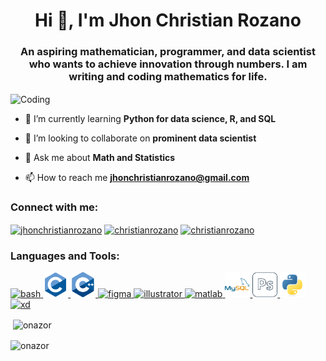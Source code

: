 <h1 align="center">Hi 👋, I'm Jhon Christian Rozano</h1>
<h3 align="center">An aspiring mathematician, programmer, and data scientist who wants to achieve innovation through numbers. I am writing and coding mathematics for life.</h3>
<img align="center" alt="Coding" width="600" src="https://media4.giphy.com/media/qgQUggAC3Pfv687qPC/giphy.gif?cid=ecf05e47gmw2jvfudlbuzvdlh9ltaabgd61aiqcbliqa3zys&rid=giphy.gif&ct=g">

- 🌱 I’m currently learning **Python for data science, R, and SQL**

- 👯 I’m looking to collaborate on **prominent data scientist**

- 💬 Ask me about **Math and Statistics**

- 📫 How to reach me **jhonchristianrozano@gmail.com**

<h3 align="left">Connect with me:</h3>
<p align="left">
<a href="https://linkedin.com/in/jhonchristianrozano" target="blank"><img align="center" src="https://raw.githubusercontent.com/rahuldkjain/github-profile-readme-generator/master/src/images/icons/Social/linked-in-alt.svg" alt="jhonchristianrozano" height="30" width="40" /></a>
<a href="https://fb.com/christianrozano" target="blank"><img align="center" src="https://raw.githubusercontent.com/rahuldkjain/github-profile-readme-generator/master/src/images/icons/Social/facebook.svg" alt="christianrozano" height="30" width="40" /></a>
<a href="https://instagram.com/christianrozano" target="blank"><img align="center" src="https://raw.githubusercontent.com/rahuldkjain/github-profile-readme-generator/master/src/images/icons/Social/instagram.svg" alt="christianrozano" height="30" width="40" /></a>
</p>

<h3 align="left">Languages and Tools:</h3>
<p align="left"> <a href="https://www.gnu.org/software/bash/" target="_blank" rel="noreferrer"> <img src="https://www.vectorlogo.zone/logos/gnu_bash/gnu_bash-icon.svg" alt="bash" width="40" height="40"/> </a> <a href="https://www.cprogramming.com/" target="_blank" rel="noreferrer"> <img src="https://raw.githubusercontent.com/devicons/devicon/master/icons/c/c-original.svg" alt="c" width="40" height="40"/> </a> <a href="https://www.w3schools.com/cpp/" target="_blank" rel="noreferrer"> <img src="https://raw.githubusercontent.com/devicons/devicon/master/icons/cplusplus/cplusplus-original.svg" alt="cplusplus" width="40" height="40"/> </a> <a href="https://www.figma.com/" target="_blank" rel="noreferrer"> <img src="https://www.vectorlogo.zone/logos/figma/figma-icon.svg" alt="figma" width="40" height="40"/> </a> <a href="https://www.adobe.com/in/products/illustrator.html" target="_blank" rel="noreferrer"> <img src="https://www.vectorlogo.zone/logos/adobe_illustrator/adobe_illustrator-icon.svg" alt="illustrator" width="40" height="40"/> </a> <a href="https://www.mathworks.com/" target="_blank" rel="noreferrer"> <img src="https://upload.wikimedia.org/wikipedia/commons/2/21/Matlab_Logo.png" alt="matlab" width="40" height="40"/> </a> <a href="https://www.mysql.com/" target="_blank" rel="noreferrer"> <img src="https://raw.githubusercontent.com/devicons/devicon/master/icons/mysql/mysql-original-wordmark.svg" alt="mysql" width="40" height="40"/> </a> <a href="https://www.photoshop.com/en" target="_blank" rel="noreferrer"> <img src="https://raw.githubusercontent.com/devicons/devicon/master/icons/photoshop/photoshop-line.svg" alt="photoshop" width="40" height="40"/> </a> <a href="https://www.python.org" target="_blank" rel="noreferrer"> <img src="https://raw.githubusercontent.com/devicons/devicon/master/icons/python/python-original.svg" alt="python" width="40" height="40"/> </a> <a href="https://www.adobe.com/products/xd.html" target="_blank" rel="noreferrer"> <img src="https://cdn.worldvectorlogo.com/logos/adobe-xd.svg" alt="xd" width="40" height="40"/> </a> </p>

<p>&nbsp;<img align="center" src="https://github-readme-stats.vercel.app/api?username=onazor&show_icons=true&locale=en" alt="onazor" /></p>

<p><img align="center" src="https://github-readme-streak-stats.herokuapp.com/?user=onazor&" alt="onazor" /></p>

